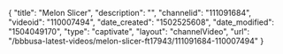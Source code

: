 {
    "title": "Melon Slicer",
    "description": "",
    "channelid": "111091684",
    "videoid": "110007494",
    "date_created": "1502525608",
    "date_modified": "1504049170",
    "type": "captivate",
    "layout": "channelVideo",
    "url": "\/bbbusa-latest-videos\/melon-slicer-ft17943\/111091684-110007494"
}
